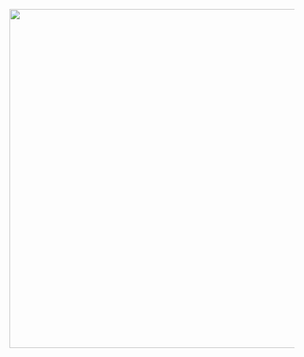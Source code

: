 <img
  src="https://github.com/user-attachments/assets/9519c058-ab30-4f1a-98c7-46672800415f"
  width="600"
  height="auto"
/>
